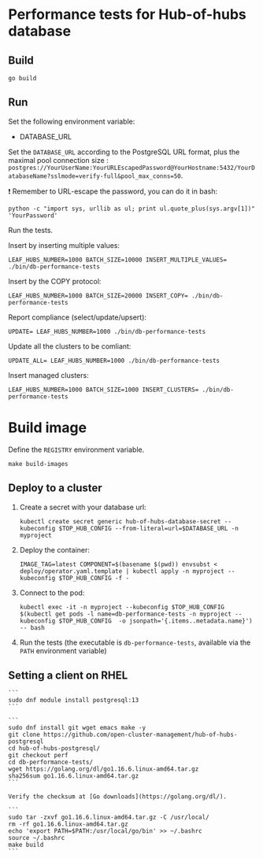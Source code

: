 # Performance tests for Hub-of-hubs database

## Build

```
go build
```

## Run

Set the following environment variable:

* DATABASE_URL

Set the `DATABASE_URL` according to the PostgreSQL URL format, plus the maximal pool connection size : `postgres://YourUserName:YourURLEscapedPassword@YourHostname:5432/YourDatabaseName?sslmode=verify-full&pool_max_conns=50`.

:exclamation: Remember to URL-escape the password, you can do it in bash:

```
python -c "import sys, urllib as ul; print ul.quote_plus(sys.argv[1])" 'YourPassword'
```

Run the tests.

Insert by inserting multiple values:

```
LEAF_HUBS_NUMBER=1000 BATCH_SIZE=10000 INSERT_MULTIPLE_VALUES= ./bin/db-performance-tests
```

Insert by the COPY protocol:

```
LEAF_HUBS_NUMBER=1000 BATCH_SIZE=20000 INSERT_COPY= ./bin/db-performance-tests
```

Report compliance (select/update/upsert):

```
UPDATE= LEAF_HUBS_NUMBER=1000 ./bin/db-performance-tests
```

Update all the clusters to be comliant:

```
UPDATE_ALL= LEAF_HUBS_NUMBER=1000 ./bin/db-performance-tests
```

Insert managed clusters:

```
LEAF_HUBS_NUMBER=1000 BATCH_SIZE=1000 INSERT_CLUSTERS= ./bin/db-performance-tests
```

# Build image

Define the `REGISTRY` environment variable.

```
make build-images
```

## Deploy to a cluster

1.  Create a secret with your database url:

    ```
    kubectl create secret generic hub-of-hubs-database-secret --kubeconfig $TOP_HUB_CONFIG --from-literal=url=$DATABASE_URL -n myproject
    ```

1.  Deploy the container:

    ```
    IMAGE_TAG=latest COMPONENT=$(basename $(pwd)) envsubst < deploy/operator.yaml.template | kubectl apply -n myproject --kubeconfig $TOP_HUB_CONFIG -f -
    ```

1.  Connect to the pod:

    ```
    kubectl exec -it -n myproject --kubeconfig $TOP_HUB_CONFIG $(kubectl get pods -l name=db-performance-tests -n myproject --kubeconfig $TOP_HUB_CONFIG  -o jsonpath='{.items..metadata.name}') -- bash
    ```

1.  Run the tests (the executable is `db-performance-tests`, available via the `PATH` environment variable)

## Setting a client on RHEL

    ```
    sudo dnf module install postgresql:13
    ```

    ```
    sudo dnf install git wget emacs make -y
    git clone https://github.com/open-cluster-management/hub-of-hubs-postgresql
    cd hub-of-hubs-postgresql/
    git checkout perf
    cd db-performance-tests/
    wget https://golang.org/dl/go1.16.6.linux-amd64.tar.gz
    sha256sum go1.16.6.linux-amd64.tar.gz
    ```

    Verify the checksum at [Go downloads](https://golang.org/dl/).

    ```
    sudo tar -zxvf go1.16.6.linux-amd64.tar.gz -C /usr/local/
    rm -rf go1.16.6.linux-amd64.tar.gz
    echo 'export PATH=$PATH:/usr/local/go/bin' >> ~/.bashrc
    source ~/.bashrc
    make build
    ```

